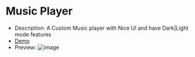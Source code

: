 # Music Player
   - Description: A Custom Music player with Nice UI and have Dark|Light mode features 
   - <a href="https://farzadforuozanfar.github.io/Mini-JavaScript-Projects/Music_player">Demo</a>
   - Preview: ![image](https://github.com/FarzadForuozanfar/Mini-JavaScript-Projects/assets/91725214/91f1b8ca-c27d-430f-b431-c9497431ae81)
